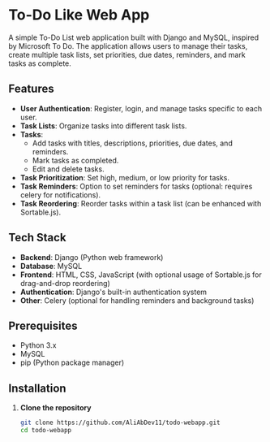 # To-Do Like Web App

A simple To-Do List web application built with Django and MySQL, inspired by Microsoft To Do. The application allows users to manage their tasks, create multiple task lists, set priorities, due dates, reminders, and mark tasks as complete.

## Features

- **User Authentication**: Register, login, and manage tasks specific to each user.
- **Task Lists**: Organize tasks into different task lists.
- **Tasks**: 
  - Add tasks with titles, descriptions, priorities, due dates, and reminders.
  - Mark tasks as completed.
  - Edit and delete tasks.
- **Task Prioritization**: Set high, medium, or low priority for tasks.
- **Task Reminders**: Option to set reminders for tasks (optional: requires celery for notifications).
- **Task Reordering**: Reorder tasks within a task list (can be enhanced with Sortable.js).

## Tech Stack

- **Backend**: Django (Python web framework)
- **Database**: MySQL
- **Frontend**: HTML, CSS, JavaScript (with optional usage of Sortable.js for drag-and-drop reordering)
- **Authentication**: Django's built-in authentication system
- **Other**: Celery (optional for handling reminders and background tasks)

## Prerequisites

- Python 3.x
- MySQL
- pip (Python package manager)

## Installation

1. **Clone the repository**
   ```bash
   git clone https://github.com/AliAbDev11/todo-webapp.git
   cd todo-webapp
